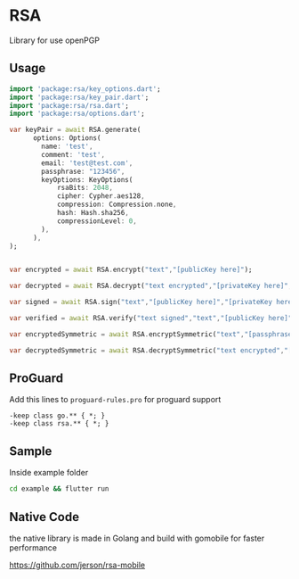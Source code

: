 # RSA

Library for use openPGP

## Usage

```dart
import 'package:rsa/key_options.dart';
import 'package:rsa/key_pair.dart';
import 'package:rsa/rsa.dart';
import 'package:rsa/options.dart';

var keyPair = await RSA.generate(
      options: Options(
        name: 'test',
        comment: 'test',
        email: 'test@test.com',
        passphrase: "123456",
        keyOptions: KeyOptions(
            rsaBits: 2048,
            cipher: Cypher.aes128,
            compression: Compression.none,
            hash: Hash.sha256,
            compressionLevel: 0,
        ),
      ),
);


var encrypted = await RSA.encrypt("text","[publicKey here]");

var decrypted = await RSA.decrypt("text encrypted","[privateKey here]","[passphrase here]");

var signed = await RSA.sign("text","[publicKey here]","[privateKey here]","[passphrase here]");

var verified = await RSA.verify("text signed","text","[publicKey here]");

var encryptedSymmetric = await RSA.encryptSymmetric("text","[passphrase here]");

var decryptedSymmetric = await RSA.decryptSymmetric("text encrypted","[passphrase here]");

```

## ProGuard

Add this lines to `proguard-rules.pro` for proguard support

```proguard
-keep class go.** { *; }
-keep class rsa.** { *; }
```

## Sample

Inside example folder

```bash
cd example && flutter run
```

## Native Code

the native library is made in Golang and build with gomobile for faster performance

https://github.com/jerson/rsa-mobile
